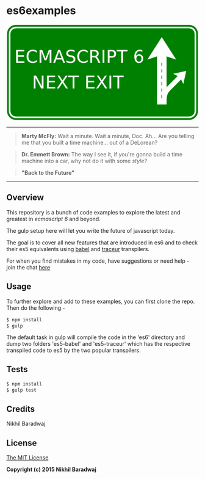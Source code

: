 # es6examples

![ES6 Logo](es6.png)

---

> **Marty McFly:** Wait a minute. Wait a minute, Doc. Ah... Are you telling me that you built a time machine... out of a DeLorean?

> **Dr. Emmett Brown:** The way I see it, if you're gonna build a time machine into a car, why not do it with some *style?*

> **"Back to the Future"**

---

## Overview

This repository is a bunch of code examples to explore the latest and greatest in *ecmascript 6* and beyond.

The gulp setup here will let you write the future of javascript today.

The goal is to cover all new features that are introduced in es6 and to check their es5 equivalents using [babel](https://babeljs.io/) and [traceur](https://github.com/google/traceur-compiler/blob/master/README.md) transpilers.

For when you find mistakes in my code, have suggestions or need help - join the chat [here](https://gitter.im/nikhilbaradwaj/es6examples)

## Usage

To further explore and add to these examples, you can first clone the repo. Then do the following - 

    $ npm install
    $ gulp


The default task in gulp will compile the code in the 'es6' directory and dump two folders 'es5-babel' and 'es5-traceur' which has the 
respective transpiled code to es5 by the two popular transpilers.

## Tests

    $ npm install
    $ gulp test

## Credits

Nikhil Baradwaj

## License

[The MIT License](http://opensource.org/licenses/MIT)

**Copyright (c) 2015 Nikhil Baradwaj**